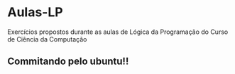 # Aulas-LP
 Exercícios propostos durante as aulas de Lógica da Programação do Curso de Ciência da Computação
 ## Commitando pelo ubuntu!!
